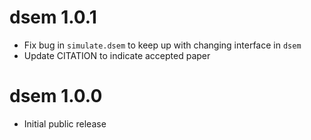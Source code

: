 # dsem 1.0.1

* Fix bug in `simulate.dsem` to keep up with changing interface in `dsem`
* Update CITATION to indicate accepted paper

# dsem 1.0.0

* Initial public release
